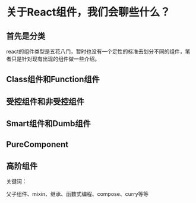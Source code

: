 # 关于React组件，我们会聊些什么？

## 首先是分类

react的组件类型是五花八门，暂时也没有一个定性的标准去划分不同的组件，笔者只是针对现有出现的组件做一些介绍。

## Class组件和Function组件

## 受控组件和非受控组件

## Smart组件和Dumb组件

## PureComponent

## 高阶组件

关键词：

父子组件、mixin、继承、函数式编程、compose、curry等等


